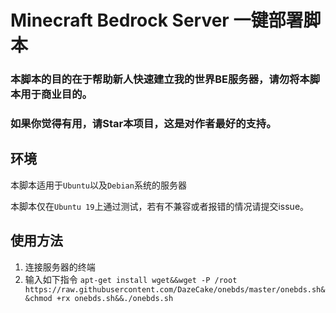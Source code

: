 # Minecraft Bedrock Server 一键部署脚本


### **本脚本的目的在于帮助新人快速建立我的世界BE服务器，请勿将本脚本用于商业目的。**
### **如果你觉得有用，请Star本项目，这是对作者最好的支持。**
  
  
 
## 环境

本脚本适用于`Ubuntu`以及`Debian`系统的服务器

本脚本仅在`Ubuntu 19`上通过测试，若有不兼容或者报错的情况请提交issue。


## 使用方法

1. 连接服务器的终端
2. 输入如下指令 `apt-get install wget&&wget -P /root https://raw.githubusercontent.com/DazeCake/onebds/master/onebds.sh&&chmod +rx onebds.sh&&./onebds.sh`
